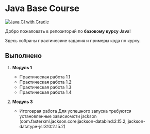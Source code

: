 # Java Base Course

[![Java CI with Gradle](https://github.com/Sadge911/java_curse/actions/workflows/gradle.yml/badge.svg?branch=master)](https://github.com/Sadge911/java_curse/actions/workflows/gradle.yml)

Добро пожаловать в репозиторий по **базовому курсу Java**!

Здесь собраны практические задания и примеры кода по курсу.

## Выполнено

1. **Модуль 1**
   - Практическая работа 1.1
   - Практическая работа 1.2
   - Практическая работа 1.3
   - Практическая работа 1.4

2. **Модуль 3**
   - Итоговрая работа
   Для успешного запуска требуются установленные зависиомсти jackson (com.fasterxml.jackson.core:jackson-databind:2.15.2, jackson-datatype-jsr310:2.15.2)
